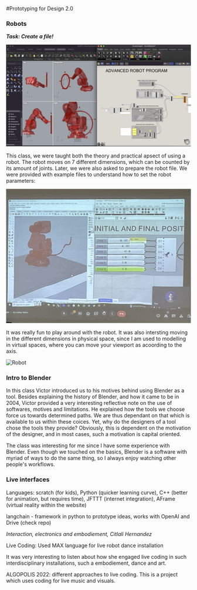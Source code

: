 #Prototyping for Design 2.0

### **Robots**

***Task: Create a file!***

![Anarchism](../images/RobotA.png)

This class, we were taught both the theory and practical apsect of using a robot. The robot moves on 7 different dimensions, which can be counted by its amount of joints. Later, we were also asked to prepare the robot file. We were provided with example files to understand how to set the robot parameters:

![Board](../images/Robots1.jpg)

It was really fun to play around with the robot. It was also intersting moving in the different dimensions in physical space, since I am used to modelling in virtual spaces, where you can move your viewport as acoording to the axis. 

![Robot](../images/Robots2.jpg)

### **Intro to Blender**

In this class Victor introduced us to his motives behind using Blender as a tool. Besides explaining the history of Blender, and how it came to be in 2004,  Victor provided a very interesting reflective note on the use of softwares, motives and limitations. He explained how the tools we choose force us towards determined paths. We are thus dependant on that which is available to us within these coices. Yet, why do the designers of a tool chose the tools they provide? Obviously, this is dependent on the motivation of the designer, and in most cases, such a motivation is capital oriented.

The class was interesting for me since I have some experience with Blender. Even though we touched on the basics, Blender is a software with myriad of ways to do the same thing, so I always enjoy watching other people's workflows. 

### **Live interfaces**

Languages: scratch (for kids), Python (quicker learning curve), C++ (better for animation, but requires time), JFTTT (internet integration), AFrame (virtual reality within the website)

langchain - framework in python to prototype ideas, works with OpenAI and Drive (check repo)

*Interaction, electronics and embodiement, Citlali Hernandez*

Live Coding: Used MAX language for live robot dance installation

It was very interesting to listen about how she engaged live coding in such interdisciplinary installations, such a embodiement, dance and art.

ALGOPOLIS 2022: different approaches to live coding. This is a project which uses coding for live music and visuals. 